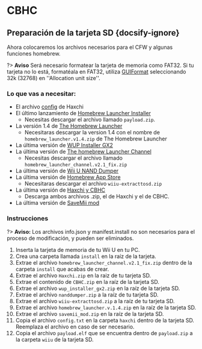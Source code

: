 # CBHC

## Preparación de la tarjeta SD {docsify-ignore}

Ahora colocaremos los archivos necesarios para el CFW y algunas funciones homebrew.

?> **Aviso** Será necesario formatear la tarjeta de memoria como FAT32. Si tu tarjeta no lo está, formatéala en FAT32, utiliza [GUIFormat](http://www.ridgecrop.demon.co.uk/index.htm?guiformat.htm) seleccionando 32k (32768) en ''Allocation unit size''.

### Lo que vas a necesitar:

- El archivo <a href="docs/files/config.txt" download>config</a> de Haxchi
- El último lanzamiento de [Homebrew Launcher Installer](https://github.com/wiiu-env/homebrew_launcher_installer/releases/latest)
  - Necesitas descargar el archivo llamado `payload.zip`.
- La versión 1.4 de [The Homebrew Launcher](https://github.com/dimok789/homebrew_launcher/releases/tag/1.4)
  - Necesitaras descargar la version 1.4 con el nombre de `homebrew_launcher.v1.4.zip` de The Homebrew Launcher
- La última versión de [WUP Installer GX2](http://wiiubru.com/appstore/zips/wup_installer_gx2.zip)
- La última versión de [The homebrew Launcher Channel](https://github.com/GaryOderNichts/homebrew_launcher/releases/tag/v2.1_fix)
  - Necesitas descargar el archivo llamado `homebrew_launcher_channel.v2.1_fix.zip`
- La última versión de [Wii U NAND Dumper](https://github.com/koolkdev/wiiu-nanddumper/releases/latest)
- La última versión de [Homebrew App Store](https://github.com/vgmoose/hbas/releases/latest)
  - Necesitaras descargar el archivo `wiiu-extracttosd.zip`
- La última versión de [Haxchi y CBHC](https://github.com/FIX94/haxchi/releases/latest)
  - Descarga ambos archivos .zip, el de Haxchi y el de CBHC.
- La última versión de <a href="docs/files/savemii_mod.zip" download>SaveMii mod</a>

### Instrucciones

?> **Aviso:** Los archivos info.json y manifest.install no son necesarios para el proceso de modificación, y pueden ser eliminados.

1. Inserta la tarjeta de memoria de tu Wii U en tu PC.
1. Crea una carpeta llamada `install` en la raíz de la tarjeta.
1. Extrae el archivo `homebrew_launcher_channel.v2.1_fix.zip` dentro de la carpeta `install` que acabas de crear.
1. Extrae el archivo `Haxchi.zip` en la raiz de tu tarjeta SD.
1. Extrae el contenido de `CBHC.zip` en la raíz de la tarjeta SD.
1. Extrae el archivo `wup_installer_gx2.zip` en la raíz de la tarjeta SD.
1. Extrae el archivo `nanddumper.zip` a la raíz de tu tarjeta SD.
1. Extrae el archivo `wiiu-extracttosd.zip` a la raíz de tu tarjeta SD.
1. Extrae el archivo `homebrew_launcher.v.1.4.zip` en la raíz de la tarjeta SD.
1. Extrae el archivo `savemii_mod.zip` en la raíz de la tarjeta SD.
1. Copia el archivo `config.txt` en la carpeta `haxchi` dentro de la tarjeta SD. Reemplaza el archivo en caso de ser necesario.
1. Copia el archivo `payload.elf` que se encuentra dentro de `payload.zip` a la carpeta `wiiu` de la tarjeta SD.
